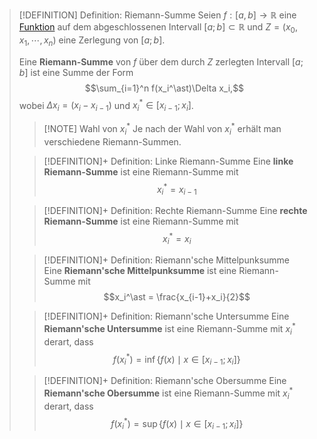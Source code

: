 > [!DEFINITION] Definition: Riemann-Summe
> Seien $f: [a,b]\to \mathbb{R}$ eine [Funktion](../../Funktionen/Funktion.md) auf dem abgeschlossenen Intervall $[a;b]\subset\mathbb{R}$ und $Z = (x_0,x_1,\cdots,x_n)$ eine Zerlegung von $[a;b]$.
> 
> Eine **Riemann-Summe** von $f$ über dem durch $Z$ zerlegten Intervall $[a;b]$ ist eine Summe der Form
> $$\sum_{i=1}^n f(x_i^\ast)\Delta x_i,$$
> wobei $\Delta x_i = (x_i - x_{i-1})$ und $x_i^\ast \in [x_{i-1};x_i]$.
> > [!NOTE] Wahl von $x_i^\ast$
> > Je nach der Wahl von $x_i^\ast$ erhält man verschiedene Riemann-Summen.
> 
> > [!DEFINITION]+ Definition: Linke Riemann-Summe
> > Eine **linke Riemann-Summe** ist eine Riemann-Summe mit 
> > $$x_i^\ast = x_{i-1}$$
> 
> > [!DEFINITION]+ Definition: Rechte Riemann-Summe
> > Eine **rechte Riemann-Summe** ist eine Riemann-Summe mit 
> > $$x_i^\ast = x_{i}$$
> 
> > [!DEFINITION]+ Definition: Riemann'sche Mittelpunksumme
> > Eine **Riemann'sche Mittelpunksumme** ist eine Riemann-Summe mit 
> > $$x_i^\ast = \frac{x_{i-1}+x_i}{2}$$
> 
> > [!DEFINITION]+ Definition: Riemann'sche Untersumme
> > Eine **Riemann'sche Untersumme** ist eine Riemann-Summe mit $x_i^\ast$ derart, dass
> > $$f(x_i^\ast) = \inf \{f(x) \mid x\in [x_{i-1};x_i]\}$$
> 
> > [!DEFINITION]+ Definition: Riemann'sche Obersumme
> > Eine **Riemann'sche Obersumme** ist eine Riemann-Summe mit $x_i^\ast$ derart, dass
> > $$f(x_i^\ast) = \sup \{f(x) \mid x\in [x_{i-1};x_i]\}$$
